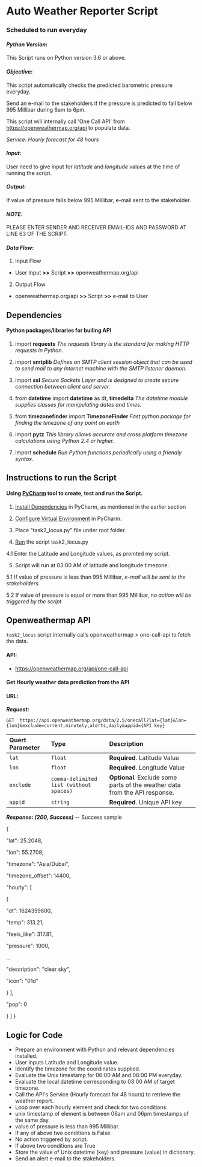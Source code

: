 
# Auto Weather Reporter Script
### Scheduled to run everyday

#### *Python Version*:
This Script runs on Python version 3.6 or above.

#### *Objective*:
This script automatically checks the predicted barometric pressure everyday.

Send an e-mail to the stakeholders if the pressure is predicted to fall below 995 Millibar during 6am to 6pm.

This script will internally call 'One Call API' from https://openweathermap.org/api to populate data.

*Service: Hourly forecast for 48 hours*

#### *Input*:
User need to give input for *latitude* and *longitude* values at the time of running the script.

#### *Output*:
If value of pressure falls below 995 Millibar, e-mail sent to the stakeholder.

#### ***NOTE***: 
PLEASE ENTER SENDER AND RECEIVER EMAIL-IDS AND PASSWORD AT LINE 63 OF THE SCRIPT.

#### *Data Flow*:

1. Input Flow 
 - User Input **>>** Script **>>** openweathermap.org/api
2. Output Flow 
 - openweathermap.org/api **>>** Script **>>** e-mail to User

## Dependencies

#### Python packages/libraries for builing API

1. import **requests** 
*The requests library is the standard for making HTTP requests in Python.*

2. import **smtplib**
*Defines an SMTP client session object that can be used to send mail to any Internet machine with the SMTP listener daemon.*

3. import **ssl**
*Secure Sockets Layer and is designed to create secure connection between client and server.*

4. from **datetime** import **datetime** as dt, **timedelta**
*The datetime module supplies classes for manipulating dates and times.*

5. from **timezonefinder** import **TimezoneFinder**
*Fast python package for finding the timezone of any point on earth*

6. import **pytz**
*This library allows accurate and cross platform timezone calculations using Python 2.4 or higher.*

7. import **schedule**
*Run Python functions periodically using a friendly syntax.*


## Instructions to run the Script

#### Using [PyCharm](https://www.jetbrains.com/pycharm/download/#section=windows) tool to create, test and run the Script.

1. [Install Dependencies](https://www.jetbrains.com/help/pycharm/installing-uninstalling-and-upgrading-packages.html#interpreter-settings) in PyCharm,
as mentioned in the earlier section

2. [Configure Virtual Environment](https://www.jetbrains.com/help/pycharm/creating-virtual-environment.html) in PyCharm.

3. Place "task2_locus.py" file under root folder.

4. [Run](https://www.jetbrains.com/help/pycharm/creating-and-running-your-first-python-project.html#run) the script task2_locus.py

 4.1 Enter the Latitude and Longitude values, as promted my script.

5. Script will run at 03:00 AM of latitude and longitude timezone.

 5.1 If value of pressure is less than 995 Millibar,
 *e-mail will be sent to the stakeholders.*
 
 5.2 If value of pressure is equal or more than 995 Millibar, *no action will be triggered by the script*

## Openweathermap API

`task2_locus` script internally calls openweathermap > one-call-api to fetch the data.

#### API:
- https://openweathermap.org/api/one-call-api

#### Get Hourly weather data prediction from the API

#### URL:

***Request:***

```http
GET  https://api.openweathermap.org/data/2.5/onecall?lat={lat}&lon={lon}&exclude=current,minutely,alerts,daily&appid={API key}
```

| Quert Parameter | Type     | Description                |
| :-------- | :------- | :------------------------- |
| `lat` | `float` | **Required**. Latitude Value  |
| `lon` | `float` | **Required**. Longitude Value  |
| `exclude` | `comma-delimited list (without spaces)` | **Optional**. Exclude some parts of the weather data from the API response.  |
| `appid` | `string` | **Required**. Unique API key  |


***Response: (200, Success)*** -- Success sample

{

"lat": 25.2048,

"lon": 55.2708,

"timezone": "Asia/Dubai",

"timezone_offset": 14400,

"hourly": [

{

"dt": 1624359600,

"temp": 313.21,

"feels_like": 317.81,

"pressure": 1000,

...

"description": "clear sky",

"icon": "01d"

} ],

"pop": 0

} ] }

## Logic for Code

- Prepare an environment with Python and relevant dependencies installed.
- User inputs Latitude and Longitude value.
- Identify the timezone for the coordinates supplied.
- Evaluate the Unix timestamp for 06:00 AM and 06:00 PM everyday.
- Evaluate the local datetime corresponding to 03:00 AM of target timezone.
- Call the API's Service (Hourly forecast for 48 hours) to retrieve the weather report.
- Loop over each hourly element and check for two conditions:
 - unix timestamp of element is between 06am and 06pm timestamps of the same day.
 - value of pressure is less than 995 Millibar.
- If any of above two conditions is False
 - No action triggered by script.
- If above two conditions are True
 - Store the value of Unix datetime (key) and pressure (value) in dictionary.
 - Send an alert e-mail to the stakeholders.
